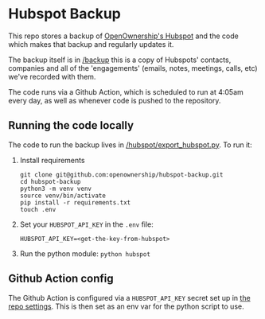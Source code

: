 # Hubspot Backup

This repo stores a backup of [OpenOwnership's Hubspot](https://app.hubspot.com/contacts/6472048/contacts/list/view/all/)
and the code which makes that backup and regularly updates it.

The backup itself is in [/backup](https://github.com/openownership/notion-backup/tree/master/backup)
this is a copy of Hubspots' contacts, companies and all of the 'engagements'
(emails, notes, meetings, calls, etc) we've recorded with them.

The code runs via a Github Action, which is scheduled to run at 4:05am every
day, as well as whenever code is pushed to the repository.

## Running the code locally

The code to run the backup lives in [/hubspot/export_hubspot.py](https://github.com/openownership/notion-backup/tree/master/hubspot/export_hubspot.py). To run it:

1. Install requirements

   ```shell
   git clone git@github.com:openownership/hubspot-backup.git
   cd hubspot-backup
   python3 -m venv venv
   source venv/bin/activate
   pip install -r requirements.txt
   touch .env
   ```

2. Set your `HUBSPOT_API_KEY` in the `.env` file:

   ```shell
   HUBSPOT_API_KEY=<get-the-key-from-hubspot>
   ```

3. Run the python module: `python hubspot`

## Github Action config

The Github Action is configured via a `HUBSPOT_API_KEY` secret set up in
[the repo settings](https://github.com/openownership/notion-backup/settings/secrets).
This is then set as an env var for the python script to use.
